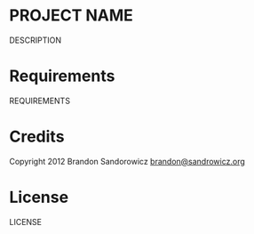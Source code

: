 PROJECT NAME
============

DESCRIPTION

Requirements
============

REQUIREMENTS

Credits
=======

Copyright 2012 Brandon Sandorowicz <brandon@sandrowicz.org>

License
=======

LICENSE
